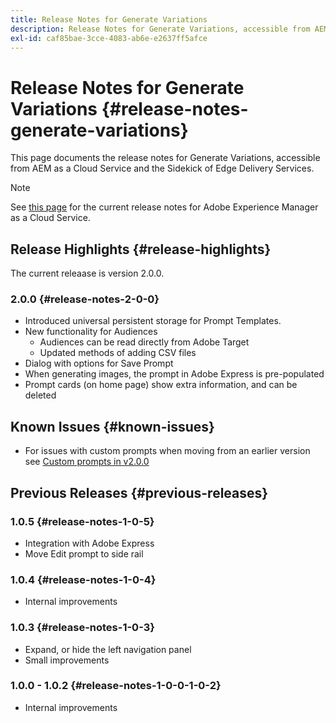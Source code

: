 ```yaml
---
title: Release Notes for Generate Variations
description: Release Notes for Generate Variations, accessible from AEM as a Cloud Service and the Sidekick of Edge Delivery Services
exl-id: caf85bae-3cce-4083-ab6e-e2637ff5afce
---
```

# Release Notes for Generate Variations {#release-notes-generate-variations}

This page documents the release notes for Generate Variations, accessible from AEM as a Cloud Service and the Sidekick of Edge Delivery Services.

>[!NOTE]
>
>See [this page](/help/release-notes/release-notes-cloud/release-notes-current.md) for the current release notes for Adobe Experience Manager as a Cloud Service.

## Release Highlights {#release-highlights}

The current releaase is version 2.0.0.

### 2.0.0 {#release-notes-2-0-0}

* Introduced universal persistent storage for Prompt Templates.
* New functionality for Audiences
  * Audiences can be read directly from Adobe Target
  * Updated methods of adding CSV files
* Dialog with options for Save Prompt
* When generating images, the prompt in Adobe Express is pre-populated
* Prompt cards (on home page) show extra information, and can be deleted

## Known Issues {#known-issues}

* For issues with custom prompts when moving from an earlier version see [Custom prompts in v2.0.0](/help/generative-ai/generate-variations.md#custom-prompts-v200)

## Previous Releases {#previous-releases}

### 1.0.5 {#release-notes-1-0-5}

* Integration with Adobe Express
* Move Edit prompt to side rail

### 1.0.4 {#release-notes-1-0-4}

* Internal improvements

### 1.0.3 {#release-notes-1-0-3}

* Expand, or hide the left navigation panel
* Small improvements

### 1.0.0 - 1.0.2 {#release-notes-1-0-0-1-0-2}

* Internal improvements
